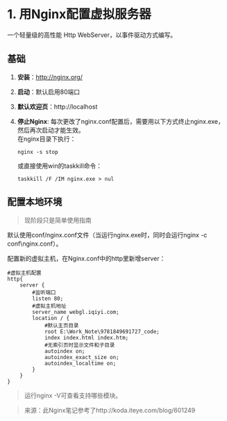 
# 1. 用Nginx配置虚拟服务器
一个轻量级的高性能 Http WebServer，以事件驱动方式编写。

## 基础
1. **安装**：http://nginx.org/
2. **启动**：默认启用80端口
3. **默认欢迎页**：http://localhost
4. **停止Nginx**: 每次更改了nginx.conf配置后，需要用以下方式终止nginx.exe，然后再次启动才能生效。  
    在nginx目录下执行：  
    ```
    nginx -s stop  
    ```
    
    或直接使用win的taskkill命令：  
    ```
    taskkill /F /IM nginx.exe > nul
    ```
    
## 配置本地环境
>现阶段只是简单使用指南

默认使用conf/nginx.conf文件（当运行nginx.exe时，同时会运行nginx -c conf\nginx.conf）。

配置新的虚拟主机，在Nginx.conf中的http里新增server：
```
#虚拟主机配置
http{
    server {
        #监听端口
        listen 80;
        #虚拟主机地址
        server_name webgl.iqiyi.com;
        location / {
            #默认主页目录
            root E:\Work_Note\9781849691727_code;
            index index.html index.htm;
            #无索引页时显示文件和子目录
            autoindex on;
            autoindex_exact_size on;
            autoindex_localtime on;
        }
    } 
}
```


> 运行nginx -V可查看支持哪些模块。

> 来源：此Nginx笔记参考了http://koda.iteye.com/blog/601249
